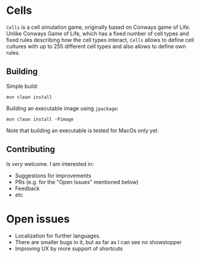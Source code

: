 # Cells

`Cells` is a cell simulation game, originally based on Conways game of Life.
Unlike Conways Game of Life, which has a fixed number of cell types and fixed rules describing how the cell types 
interact, `Cells` allows to define cell cultures with up to 255 different cell types and also allows to define own 
rules.


## Building

Simple build:
~~~
mvn clean install
~~~

Building an executable image using `jpackage`:
~~~
mvn clean install -Pimage
~~~
Note that building an executable is tested for MacOs only yet.


## Contributing

Is *very* welcome. I am interested in:

- Suggestions for improvements
- PRs (e.g. for the "Open Issues" mentioned below)
- Feedback
- etc


# Open issues
- Localization for further languages.
- There are smaller bugs in it, but as far as I can see no showstopper
- Improving UX by more support of shortcuts
